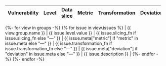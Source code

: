 | Vulnerability | Level | Data slice | Metric | Transformation | Deviation | Description |
|---------------|-------|------------|--------|----------------|-----------|-------------|
{%- for view in groups -%}
{% for issue in view.issues %}
| {{ view.group.name }} | {{ issue.level.value }} | {{ issue.slicing_fn if issue.slicing_fn else "—" }} | {{ issue.meta["metric"] if "metric" in issue.meta else "—" }} | {{ issue.transformation_fn if issue.transformation_fn else "—" }} | {{ issue.meta["deviation"] if "deviation" in issue.meta else "—" }} | {{ issue.description }} |
{%- endfor -%}
{%- endfor -%}
